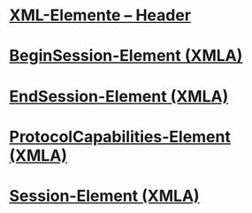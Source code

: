 # [XML-Elemente – Header](xml-elements-headers.md)

# [BeginSession-Element (XMLA)](beginsession-element-xmla.md)
# [EndSession-Element (XMLA)](endsession-element-xmla.md)
# [ProtocolCapabilities-Element (XMLA)](protocolcapabilities-element-xmla.md)
# [Session-Element (XMLA)](session-element-xmla.md)

